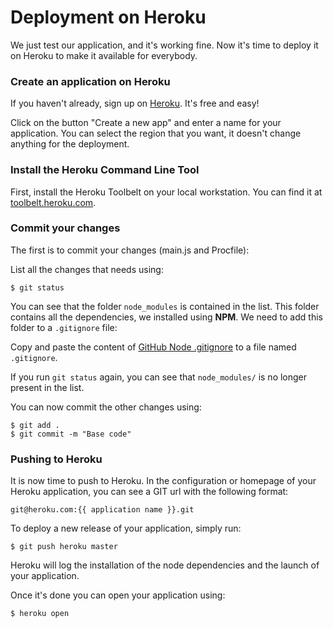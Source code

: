 # Deployment on Heroku

We just test our application, and it's working fine. Now it's time to deploy it on Heroku to make it available for everybody.

### Create an application on Heroku

If you haven't already, sign up on [Heroku](https://heroku.com). It's free and easy!

Click on the button "Create a new app" and enter a name for your application. You can select the region that you want, it doesn't change anything for the deployment.

### Install the Heroku Command Line Tool

First, install the Heroku Toolbelt on your local workstation. You can find it at [toolbelt.heroku.com](https://toolbelt.heroku.com/).


### Commit your changes

The first is to commit your changes (main.js and Procfile):

List all the changes that needs using:

```
$ git status
```

You can see that the folder `node_modules` is contained in the list. This folder contains all the dependencies, we installed using **NPM**. We need to add this folder to a `.gitignore` file:

Copy and paste the content of [GitHub Node .gitignore](https://github.com/github/gitignore/blob/master/Node.gitignore) to a file named `.gitignore`.

If you run `git status` again, you can see that `node_modules/` is no longer present in the list.

You can now commit the other changes using:

```
$ git add .
$ git commit -m "Base code"
```

### Pushing to Heroku

It is now time to push to Heroku. In the configuration or homepage of your Heroku application, you can see a GIT url with the following format:

```
git@heroku.com:{{ application name }}.git
```

To deploy a new release of your application, simply run:

```
$ git push heroku master
```

Heroku will log the installation of the node dependencies and the launch of your application.

Once it's done you can open your application using:

```
$ heroku open
```
